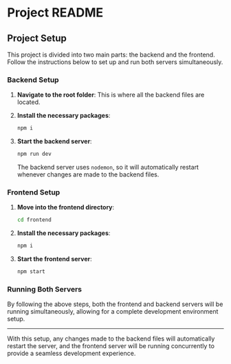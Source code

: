 # Project README

## Project Setup

This project is divided into two main parts: the backend and the frontend. Follow the instructions below to set up and run both servers simultaneously.

### Backend Setup

1. **Navigate to the root folder**: This is where all the backend files are located.

2. **Install the necessary packages**:

   ```bash
   npm i
   ```

3. **Start the backend server**:
   ```bash
   npm run dev
   ```
   The backend server uses `nodemon`, so it will automatically restart whenever changes are made to the backend files.

### Frontend Setup

1. **Move into the frontend directory**:

   ```bash
   cd frontend
   ```

2. **Install the necessary packages**:

   ```bash
   npm i
   ```

3. **Start the frontend server**:
   ```bash
   npm start
   ```

### Running Both Servers

By following the above steps, both the frontend and backend servers will be running simultaneously, allowing for a complete development environment setup.

---

With this setup, any changes made to the backend files will automatically restart the server, and the frontend server will be running concurrently to provide a seamless development experience.
